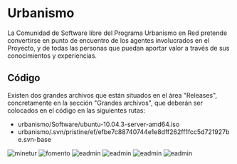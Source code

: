 # Urbanismo
La Comunidad de Software libre del Programa Urbanismo en Red pretende convertirse en punto de encuentro de los agentes involucrados en el Proyecto, y de todas las personas que puedan aportar valor a través de sus conocimientos y experiencias.
## Código
Existen dos grandes archivos que están situados en el área "Releases", concretamente en la sección "Grandes archivos", que deberán ser colocados en el código en las siguientes rutas:

* urbanismo/Software/ubuntu-10.04.3-server-amd64.iso
* urbanismo/.svn/pristine/ef/efbe7c88740744e1e8dff262ff1fcc5d721927be.svn-base

![minetur](http://www.minetur.gob.es/SiteCollectionImages/images/logo-ministerio.png)
![fomento](http://www.urbanismoenred.es/urbanismoenred/sites/default/files/mfom_0.jpg?1317218962)
![eadmin](http://www.urbanismoenred.es/urbanismoenred/sites/default/files/administracion.jpg?1307010145)
![eadmin](http://www.urbanismoenred.es/urbanismoenred/sites/default/files/plan_avanza2.png?1319186687)
![eadmin](http://www.urbanismoenred.es/urbanismoenred/sites/default/files/UE.jpg?1280385904)
![eadmin](http://www.urbanismoenred.es/urbanismoenred/sites/default/files/adaptivetheme_urbanismo_logo.jpg)



